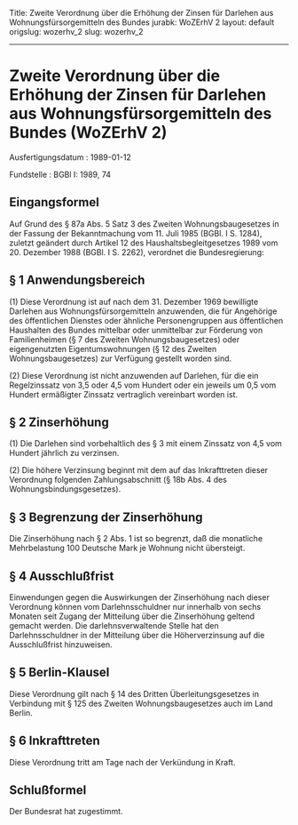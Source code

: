 Title: Zweite Verordnung über die Erhöhung der Zinsen für Darlehen aus Wohnungsfürsorgemitteln
  des Bundes
jurabk: WoZErhV 2
layout: default
origslug: wozerhv_2
slug: wozerhv_2

---

# Zweite Verordnung über die Erhöhung der Zinsen für Darlehen aus Wohnungsfürsorgemitteln des Bundes (WoZErhV 2)

Ausfertigungsdatum
:   1989-01-12

Fundstelle
:   BGBl I: 1989, 74



## Eingangsformel

Auf Grund des § 87a Abs. 5 Satz 3 des Zweiten Wohnungsbaugesetzes in
der Fassung der Bekanntmachung vom 11. Juli 1985 (BGBl. I S. 1284),
zuletzt geändert durch Artikel 12 des Haushaltsbegleitgesetzes 1989
vom 20. Dezember 1988 (BGBl. I S. 2262), verordnet die
Bundesregierung:


## § 1 Anwendungsbereich

(1) Diese Verordnung ist auf nach dem 31. Dezember 1969 bewilligte
Darlehen aus Wohnungsfürsorgemitteln anzuwenden, die für Angehörige
des öffentlichen Dienstes oder ähnliche Personengruppen aus
öffentlichen Haushalten des Bundes mittelbar oder unmittelbar zur
Förderung von Familienheimen (§ 7 des Zweiten Wohnungsbaugesetzes)
oder eigengenutzten Eigentumswohnungen (§ 12 des Zweiten
Wohnungsbaugesetzes) zur Verfügung gestellt worden sind.

(2) Diese Verordnung ist nicht anzuwenden auf Darlehen, für die ein
Regelzinssatz von 3,5 oder 4,5 vom Hundert oder ein jeweils um 0,5 vom
Hundert ermäßigter Zinssatz vertraglich vereinbart worden ist.


## § 2 Zinserhöhung

(1) Die Darlehen sind vorbehaltlich des § 3 mit einem Zinssatz von 4,5
vom Hundert jährlich zu verzinsen.

(2) Die höhere Verzinsung beginnt mit dem auf das Inkrafttreten dieser
Verordnung folgenden Zahlungsabschnitt (§ 18b Abs. 4 des
Wohnungsbindungsgesetzes).


## § 3 Begrenzung der Zinserhöhung

Die Zinserhöhung nach § 2 Abs. 1 ist so begrenzt, daß die monatliche
Mehrbelastung 100 Deutsche Mark je Wohnung nicht übersteigt.


## § 4 Ausschlußfrist

Einwendungen gegen die Auswirkungen der Zinserhöhung nach dieser
Verordnung können vom Darlehnsschuldner nur innerhalb von sechs
Monaten seit Zugang der Mitteilung über die Zinserhöhung geltend
gemacht werden. Die darlehnsverwaltende Stelle hat den
Darlehnsschuldner in der Mitteilung über die Höherverzinsung auf die
Ausschlußfrist hinzuweisen.


## § 5 Berlin-Klausel

Diese Verordnung gilt nach § 14 des Dritten Überleitungsgesetzes in
Verbindung mit § 125 des Zweiten Wohnungsbaugesetzes auch im Land
Berlin.


## § 6 Inkrafttreten

Diese Verordnung tritt am Tage nach der Verkündung in Kraft.


## Schlußformel

Der Bundesrat hat zugestimmt.


